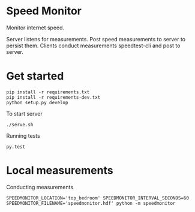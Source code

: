 # Speed Monitor

Monitor internet speed.

Server listens for measurements. Post speed measurements to server to persist them. Clients conduct measurements speedtest-cli and post to server.

# Get started

```
pip install -r requirements.txt
pip install -r requirements-dev.txt
python setup.py develop
```

To start server
```
./serve.sh
```

Running tests

```
py.test
```


# Local measurements
Conducting measurements

```
SPEEDMONITOR_LOCATION='top_bedroom' SPEEDMONITOR_INTERVAL_SECONDS=60 SPEEDMONITOR_FILENAME='speedmonitor.hdf' python -m speedmonitor
```
